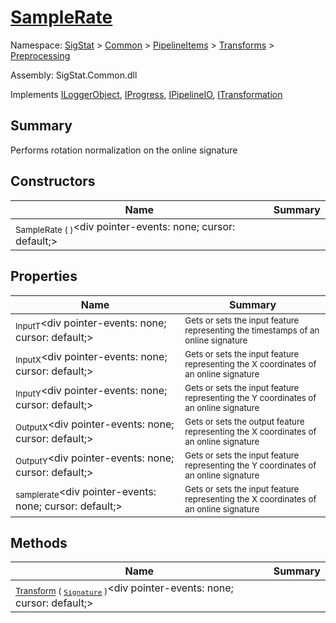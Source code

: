 # [SampleRate](./SampleRate.md)

Namespace: [SigStat]() > [Common](./../../../README.md) > [PipelineItems]() > [Transforms]() > [Preprocessing](./README.md)

Assembly: SigStat.Common.dll

Implements [ILoggerObject](./../../../ILoggerObject.md), [IProgress](./../../../Helpers/IProgress.md), [IPipelineIO](./../../../Pipeline/IPipelineIO.md), [ITransformation](./../../../ITransformation.md)

## Summary
Performs rotation normalization on the online signature

## Constructors

| Name | Summary | 
| --- | --- | 
| <sub>SampleRate (  )</sub><div pointer-events: none; cursor: default;><img width=200/></div>| <sub></sub>| <br>


## Properties

| Name | Summary | 
| --- | --- | 
| <sub>InputT</sub><div pointer-events: none; cursor: default;><img width=200/></div>| <sub>Gets or sets the input feature representing the timestamps of an online signature</sub>| <br>
| <sub>InputX</sub><div pointer-events: none; cursor: default;><img width=200/></div>| <sub>Gets or sets the input feature representing the X coordinates of an online signature</sub>| <br>
| <sub>InputY</sub><div pointer-events: none; cursor: default;><img width=200/></div>| <sub>Gets or sets the input feature representing the Y coordinates of an online signature</sub>| <br>
| <sub>OutputX</sub><div pointer-events: none; cursor: default;><img width=200/></div>| <sub>Gets or sets the output feature representing the X coordinates of an online signature</sub>| <br>
| <sub>OutputY</sub><div pointer-events: none; cursor: default;><img width=200/></div>| <sub>Gets or sets the input feature representing the Y coordinates of an online signature</sub>| <br>
| <sub>samplerate</sub><div pointer-events: none; cursor: default;><img width=200/></div>| <sub>Gets or sets the input feature representing the X coordinates of an online signature</sub>| <br>


## Methods

| Name | Summary | 
| --- | --- | 
| <sub>[Transform](./Methods/SampleRate-100663845.md) ( [`Signature`](./../../../Signature.md) )</sub><div pointer-events: none; cursor: default;><img width=200/></div>| <sub></sub>| <br>


